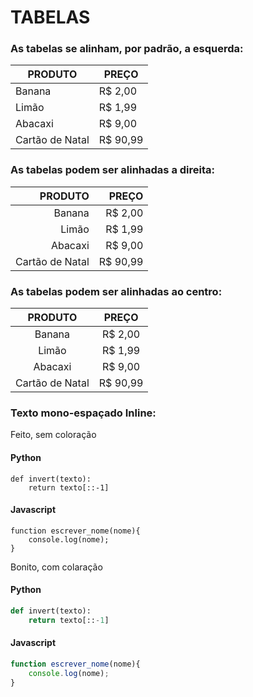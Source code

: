 # TABELAS

### As tabelas se alinham, por padrão, a esquerda: 

PRODUTO | PREÇO
--------|-------
Banana | R$ 2,00
Limão | R$ 1,99
Abacaxi | R$ 9,00
Cartão de Natal | R$ 90,99

### As tabelas podem ser alinhadas a direita: 

PRODUTO | PREÇO
--------:|-------:
Banana | R$ 2,00
Limão | R$ 1,99
Abacaxi | R$ 9,00
Cartão de Natal | R$ 90,99

### As tabelas podem ser alinhadas ao centro: 

PRODUTO | PREÇO
:--------:|:-------:
Banana | R$ 2,00
Limão | R$ 1,99
Abacaxi | R$ 9,00
Cartão de Natal | R$ 90,99

### Texto mono-espaçado Inline: 

Feito, sem coloração

#### Python
```
def invert(texto):
    return texto[::-1]

```
#### Javascript
```
function escrever_nome(nome){
    console.log(nome);
}
```

Bonito, com colaração

#### Python
```python
def invert(texto):
    return texto[::-1]

```
#### Javascript
```js
function escrever_nome(nome){
    console.log(nome);
}
```